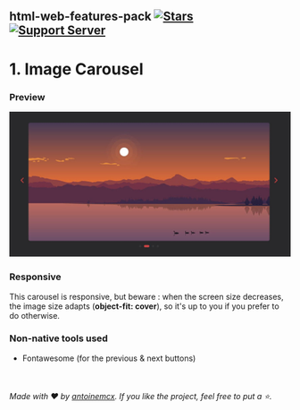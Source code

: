 ## html-web-features-pack [![Stars](https://img.shields.io/github/stars/antoinemcx/html-web-features-pack)](https://github.com/antoinemcx/html-web-features-pack) [![Support Server](https://img.shields.io/discord/738122381062832180.svg?label=&logo=discord&logoColor=ffffff&color=7389D8&labelColor=6A7EC2)](https://discord.gg/G6WQsMQShZ)

# 1. Image Carousel

### Preview
<img src="https://github.com/antoinemcx/html-web-features-pack/blob/1.-Image-Carousel/preview.jpg">

### Responsive
This carousel is responsive, but beware : when the screen size decreases, the image size adapts (**object-fit: cover**), so it's up to you if you prefer to do otherwise.

### Non-native tools used
- Fontawesome (for the previous & next buttons)

‎
   
###### Made with ❤️ by [antoinemcx](https://github.com/antoinemcx). If you like the project, feel free to put a ⭐.